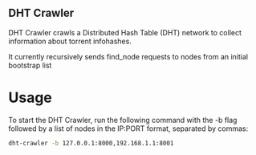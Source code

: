 ## DHT Crawler

DHT Crawler crawls a Distributed Hash Table (DHT) network to collect information about torrent infohashes.

It currently recursively sends find_node requests to nodes from an initial bootstrap list

# Usage

To start the DHT Crawler, run the following command with the -b flag followed by a list of nodes in the IP:PORT format, separated by commas:

```sh
dht-crawler -b 127.0.0.1:8000,192.168.1.1:8001
```
